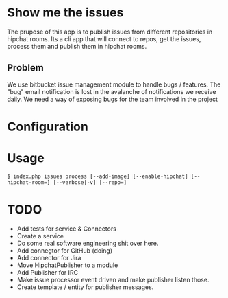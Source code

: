 # Show me the issues

The prupose of this app is to publish issues from different repositories in hipchat rooms.
Its a cli app that will connect to repos, get the issues, process them and publish them in hipchat rooms.

## Problem

   We use bitbucket issue management module to handle bugs / features.
   The "bug" email notification is lost in the avalanche of notifications we receive daily.
   We need a way of exposing bugs for the team involved in the project

# Configuration

# Usage

```
$ index.php issues process [--add-image] [--enable-hipchat] [--hipchat-room=] [--verbose|-v] [--repo=]
```

# TODO

  - Add tests for service & Connectors
  - Create a service
  - Do some real software engineering shit over here.
  - Add connegtor for GitHub (doing)
  - Add connector for Jira
  - Move HipchatPublisher to a module
  - Add Publisher for IRC
  - Make issue processor event driven and make publisher listen those.
  - Create template / entity for publisher messages.
